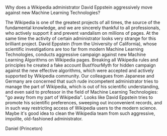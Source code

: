 Why does a Wikipedia administrator David Eppstein aggressively move against new Machine Learning Technologies?

   The Wikipedia is one of the greatest projects of all times, the source of the fundamental knowledge, and we are sincerely thankful to all professionals, who actively support it and prevent vandalism on millions of pages.
   At the same time the activity of certain administrator looks very strange for this brilliant project. David Eppstein (from the  University of California), whose scientific investigations are too far from modern Machine Learning Technologies, conducts aggressive campaign against new Machine Learning Algorithms on Wikipedia pages. Breaking all Wikipedia rules and principles he created a fake account BustYourMyth for hidden campaign against the new effective algorithms, which were accepted and actively supported by Wikipedia community. 
   Our colleagues from Japanese and Germany are concerned that such rude incompetent administrator tries to manage the part of Wikipedia, which is out of his scientific understanding, and even said to professor in the field of Machine Learning Technologies: "go away from my part of Wikipedia". Looks like David Eppstein tries to promote his scientific preferences, sweeping out inconvenient records, and in such way restricting access of Wikipedia users to the modern science. 
   Maybe it's good idea to clean the Wikipedia team from such aggressive, impolite, old-fashioned administrator.

Daniel (Princeton)
